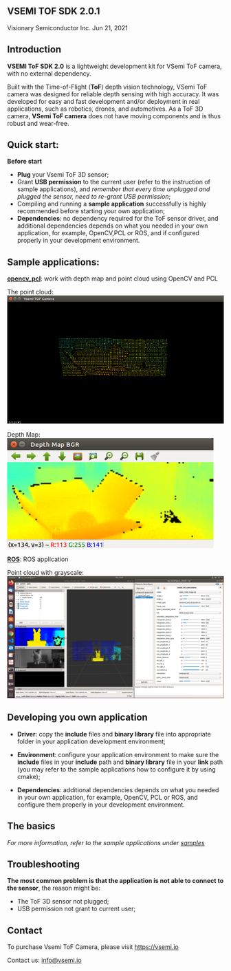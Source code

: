 ## VSEMI TOF SDK 2.0.1
Visionary Semiconductor Inc.
Jun 21, 2021

## Introduction

   **VSEMI ToF SDK 2.0** is a lightweight development kit for VSemi ToF camera, with no external dependency.

   Built with the Time-of-Flight (**ToF**) depth vision technology, VSemi ToF camera was designed for reliable depth sensing with high accuracy. 
   It was developed for easy and fast development and/or deployment in real applications, such as robotics, drones, and automotives. 
   As a ToF 3D camera, **VSemi ToF camera** does not have moving components and is thus robust and wear-free. 

## Quick start:

**Before start**
 - **Plug** your Vsemi ToF 3D sensor;
 - Grant **USB permission** to the current user (refer to the instruction of sample applications), and *remember that every time unplugged and plugged the sensor, need to re-grant USB permission*;
 - Compiling and running a **sample application** successfully is highly recommended before starting your own application;
 - **Dependencies**: no dependency required for the ToF sensor driver, and additional dependencies depends on what you needed in your own application, for example, OpenCV,PCL or ROS, and if configured properly in your development environment.

## Sample applications:

**[opencv_pcl](samples/opencv_pcl)**:                   work with depth map and point cloud using OpenCV and PCL

The point cloud:
![Image of opencv_pcl = Point cloud](samples/opencv_pcl/opencv_pcl_1.png)

Depth Map:
![Image of opencv_pcl = Point cloud](samples/opencv_pcl/opencv_pcl_2.png)

**[ROS](samples/ros)**: ROS application

Point cloud with grayscale:
![Image of ROS](samples/ros/screenshot.png)

## Developing you own application

 - **Driver**: copy the **include** files and **binary library** file into appropriate folder in your application development environment;
 - **Environment**: configure your application environment to make sure the **include** files in your **include** path and **binary library** file in your **link** path (you may refer to the sample applications how to configure it by using cmake);

 - **Dependencies**: additional dependencies depends on what you needed in your own application, for example, OpenCV, PCL or ROS, and configure them properly in your development environment.

## The basics
*For more information, refer to the sample applications under [samples](samples/)*

## Troubleshooting

**The most common problem is that the application is not able to connect to the sensor**, the reason might be:

 - The ToF 3D sensor not plugged;
 - USB permission not grant to current user;

## Contact

To purchase Vsemi ToF Camera, please visit https://vsemi.io

Contact us: info@vsemi.io

